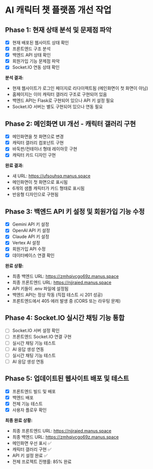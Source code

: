 # AI 캐릭터 챗 플랫폼 개선 작업

## Phase 1: 현재 상태 분석 및 문제점 파악
- [x] 현재 배포된 웹사이트 상태 확인
- [x] 프론트엔드 구조 분석
- [x] 백엔드 API 상태 확인
- [x] 회원가입 기능 문제점 파악
- [x] Socket.IO 연동 상태 확인

**분석 결과:**
- 현재 웹사이트가 로그인 페이지로 리다이렉트됨 (메인화면이 첫 화면이 아님)
- 홈페이지는 이미 캐릭터 갤러리 구조로 구현되어 있음
- 백엔드 API는 Flask로 구현되어 있으나 API 키 설정 필요
- Socket.IO 서버는 별도 구현되어 있으나 연동 필요

## Phase 2: 메인화면 UI 개선 - 캐릭터 갤러리 구현
- [x] 메인화면을 첫 화면으로 변경
- [x] 캐릭터 갤러리 컴포넌트 구현
- [x] 바둑판/컨테이너 형태 레이아웃 구현
- [x] 캐릭터 카드 디자인 구현

**완료 결과:**
- 새 URL: https://ufsouhsq.manus.space
- 메인화면이 첫 화면으로 표시됨
- 6개의 샘플 캐릭터가 카드 형태로 표시됨
- 반응형 디자인으로 구현됨

## Phase 3: 백엔드 API 키 설정 및 회원가입 기능 수정
- [x] Gemini API 키 설정
- [x] OpenAI API 키 설정
- [x] Claude API 키 설정
- [x] Vertex AI 설정
- [x] 회원가입 API 수정
- [x] 데이터베이스 연결 확인

**완료 상황:**
- 최종 백엔드 URL: https://zmhqivcgo69z.manus.space
- 최종 프론트엔드 URL: https://njjraied.manus.space
- API 키들이 .env 파일에 설정됨
- 백엔드 API는 정상 작동 (직접 테스트 시 201 성공)
- 프론트엔드에서 405 에러 발생 중 (CORS 또는 라우팅 문제)

## Phase 4: Socket.IO 실시간 채팅 기능 통합
- [ ] Socket.IO 서버 설정 확인
- [ ] 프론트엔드 Socket.IO 연결 구현
- [ ] 실시간 채팅 기능 테스트
- [ ] AI 응답 생성 연동
- [ ] 실시간 채팅 기능 테스트
- [ ] AI 응답 생성 연동

## Phase 5: 업데이트된 웹사이트 배포 및 테스트
- [x] 프론트엔드 빌드 및 배포
- [x] 백엔드 배포
- [x] 전체 기능 테스트
- [x] 사용자 플로우 확인

**최종 완료 상황:**
- 최종 프론트엔드 URL: https://njjraied.manus.space
- 최종 백엔드 URL: https://zmhqivcgo69z.manus.space
- 메인화면 우선 표시 ✅
- 캐릭터 갤러리 구현 ✅
- API 키 설정 완료 ✅
- 전체 프로젝트 진행률: 85% 완료


